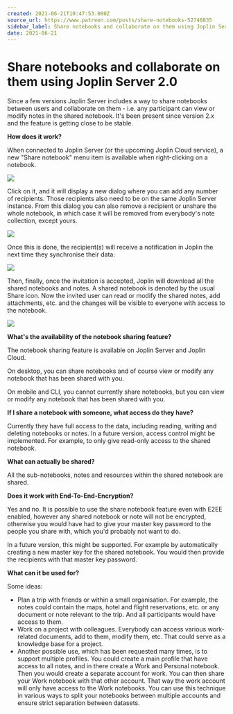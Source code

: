 ```yaml
---
created: 2021-06-21T10:47:53.000Z
source_url: https://www.patreon.com/posts/share-notebooks-52748835
sidebar_label: Share notebooks and collaborate on them using Joplin Server 2.0
date: 2021-06-21
---
```


# Share notebooks and collaborate on them using Joplin Server 2.0

Since a few versions Joplin Server includes a way to share notebooks between users and collaborate on them - i.e. any participant can view or modify notes in the shared notebook. It's been present since version 2.x and the feature is getting close to be stable.

**How does it work?**

When connected to Joplin Server (or the upcoming Joplin Cloud service), a new "Share notebook" menu item is available when right-clicking on a notebook.

![](https://raw.githubusercontent.com/laurent22/joplin/dev/Assets/WebsiteAssets/images/news/20210621-104753_0.png)

Click on it, and it will display a new dialog where you can add any number of recipients. Those recipients also need to be on the same Joplin Server instance. From this dialog you can also remove a recipient or unshare the whole notebook, in which case it will be removed from everybody's note collection, except yours.

![](https://raw.githubusercontent.com/laurent22/joplin/dev/Assets/WebsiteAssets/images/news/20210621-104753_1.png)

Once this is done, the recipient(s) will receive a notification in Joplin the next time they synchronise their data:

![](https://raw.githubusercontent.com/laurent22/joplin/dev/Assets/WebsiteAssets/images/news/20210621-104753_2.png)

Then, finally, once the invitation is accepted, Joplin will download all the shared notebooks and notes. A shared notebook is denoted by the usual Share icon. Now the invited user can read or modify the shared notes, add attachments, etc. and the changes will be visible to everyone with access to the notebook.

![](https://raw.githubusercontent.com/laurent22/joplin/dev/Assets/WebsiteAssets/images/news/20210621-104753_3.png)

**What's the availability of the notebook sharing feature?**

The notebook sharing feature is available on Joplin Server and Joplin Cloud.

On desktop, you can share notebooks and of course view or modify any notebook that has been shared with you.

On mobile and CLI, you cannot currently share notebooks, but you can view or modify any notebook that has been shared with you.

**If I share a notebook with someone, what access do they have?**

Currently they have full access to the data, including reading, writing and deleting notebooks or notes. In a future version, access control might be implemented. For example, to only give read-only access to the shared notebook.

**What can actually be shared?**

All the sub-notebooks, notes and resources within the shared notebook are shared.

**Does it work with End-To-End-Encryption?**

Yes and no. It is possible to use the share notebook feature even with E2EE enabled, however any shared notebook or note will not be encrypted, otherwise you would have had to give your master key password to the people you share with, which you'd probably not want to do.

In a future version, this might be supported. For example by automatically creating a new master key for the shared notebook. You would then provide the recipients with that master key password.

**What can it be used for?**

Some ideas:

- Plan a trip with friends or within a small organisation. For example, the notes could contain the maps, hotel and flight reservations, etc. or any document or note relevant to the trip. And all participants would have access to them.
- Work on a project with colleagues. Everybody can access various work-related documents, add to them, modify them, etc. That could serve as a knowledge base for a project.
- Another possible use, which has been requested many times, is to support multiple profiles. You could create a main profile that have access to all notes, and in there create a Work and Personal notebook. Then you would create a separate account for work. You can then share your Work notebook with that other account. That way the work account will only have access to the Work notebooks. You can use this technique in various ways to split your notebooks between multiple accounts and ensure strict separation between datasets.